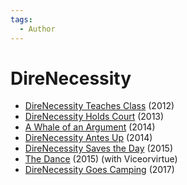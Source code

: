 ```yaml
---
tags:
  - Author
---
```


# DireNecessity

- [DireNecessity Teaches Class](./direnecessityteachesclass.md) (2012)
- [DireNecessity Holds Court](./direnecessityholdscourt.md) (2013)
- [A Whale of an Argument](./awhaleofanargument.md) (2014)
- [DireNecessity Antes Up](./direnecessityantesup.md) (2014)
- [DireNecessity Saves the Day](./direnecessitysavestheday.md) (2015)
- [The Dance](./thedance.md) (2015) (with Viceorvirtue)
- [DireNecessity Goes Camping](./direnecessitygoescamping.md) (2017)